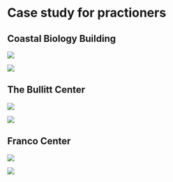 # Case study for practioners

## Coastal Biology Building

![](<../.gitbook/assets/0 (5).png>)



![](<../.gitbook/assets/1 (8).png>)



## The Bullitt Center

![](<../.gitbook/assets/2 (5).png>)



![](<../.gitbook/assets/3 (1).png>)



## Franco Center

![](<../.gitbook/assets/4 (1).png>)



![](<../.gitbook/assets/5 (6).png>)
